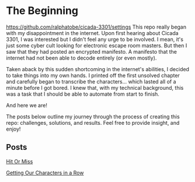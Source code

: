 # The Beginning
https://github.com/ralphatobe/cicada-3301/settings
This repo really began with my disappointment in the internet. Upon first hearing about Cicada 3301, I was interested but I didn't feel any urge to be involved. I mean, it's just some cyber cult looking for electronic escape room masters. But then I saw that they had posted an encrypted manifesto. A manifesto that the internet had not been able to decode entirely (or even mostly).

Taken aback by this sudden shortcoming in the internet's abilities, I decided to take things into my own hands. I printed off the first unsolved chapter and carefully began to transcribe the characters... which lasted all of a minute before I got bored. I knew that, with my technical background, this was a task that I should be able to automate from start to finish.

And here we are!

The posts below outline my journey through the process of creating this repo: challenges, solutions, and results. Feel free to provide insight, and enjoy!

## Posts

[Hit Or Miss](hit_or_miss.md)

[Getting Our Characters in a Row](sort_chars.md)
